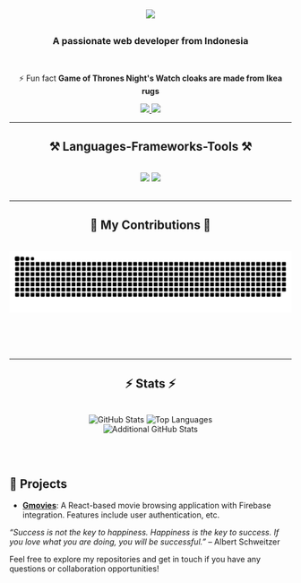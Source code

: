 <h1 align="center">
    <img src="https://readme-typing-svg.herokuapp.com/?font=Righteous&size=35&center=true&vCenter=true&width=500&height=70&duration=4000&lines=Hi+There!+👋;+I'm+Muhammad+Yandhi!;" />
</h1>

<h3 align="center">A passionate web developer from Indonesia</h3>

<br/>

<div align="center">


⚡ Fun fact **Game of Thrones Night's Watch cloaks are made from Ikea rugs**

 </div>
 
<div align="center"> 
  <a href="mailto:yandhipratama44@gmail.com">
    <img src="https://img.shields.io/badge/Gmail-333333?style=for-the-badge&logo=gmail&logoColor=red" />
  </a>
  <a href="https://www.linkedin.com/in/muhammad-yandhi" target="_blank">
    <img src="https://img.shields.io/badge/LinkedIn-0077B5?style=for-the-badge&logo=linkedin&logoColor=white" target="_blank" />
  </a>
</div>

 <hr/>
 
<h2 align="center">⚒️ Languages-Frameworks-Tools ⚒️</h2>
<br/>
<div align="center">
    <img src="https://skillicons.dev/icons?i=react,bootstrap,html,css,vscode,github,tailwind,git" />
    <img src="https://skillicons.dev/icons?i=nodejs,javascript,php,express,firebase,mongodb,mysql,postgresql" /><br>
</div>

<br/>
<hr/>

<div align="center">
  <h2>🐍 My Contributions 🐍</h2>
  <br>
  <img alt="snake eating my contributions" src="https://raw.githubusercontent.com/salesp07/salesp07/output/github-contribution-grid-snake.svg" />
  
  <br/><br/><br/>
</div>

<hr/>

<h2 align="center">⚡ Stats ⚡</h2>
<br>
<div align="center">
  <!-- GitHub Stats Card -->
  <img width="390" src="https://github-readme-stats.vercel.app/api?username=Cheroo30&show_icons=true&hide_title=true&count_private=true&hide=prs&theme=radical" alt="GitHub Stats"/>

  <!-- Top Languages Card -->
  <img width="390" src="https://github-readme-stats.vercel.app/api/top-langs/?username=Cheroo30&hide=HTML&langs_count=8&layout=compact&theme=radical&border_radius=10&size_weight=0.5&count_weight=0.5" alt="Top Languages"/>

  <!-- Additional GitHub Stats Card with React Theme -->
  <br/>
  <img width="390" src="https://github-readme-stats.vercel.app/api?username=Cheroo30&count_private=true&show_icons=true&theme=radical&rank_icon=github&border_radius=10" alt="Additional GitHub Stats"/>
</div>


<br/><br/>

## 🌟 Projects

- **[Gmovies](https://github.com/Cheroo30/Gmovies)**: A React-based movie browsing application with Firebase integration. Features include user authentication, etc.



*“Success is not the key to happiness. Happiness is the key to success. If you love what you are doing, you will be successful.”* – Albert Schweitzer

Feel free to explore my repositories and get in touch if you have any questions or collaboration opportunities!
